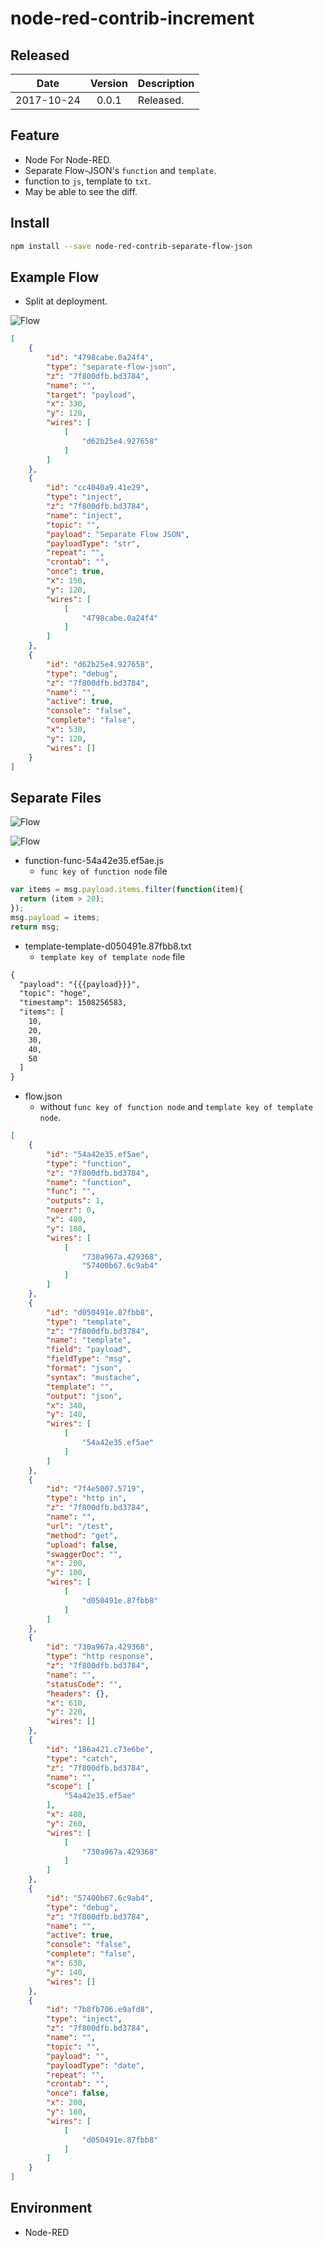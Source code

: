 # node-red-contrib-increment

## Released

|Date|Version|Description|
|:--:|:--:|:--|
|2017-10-24|0.0.1|Released.|

## Feature

- Node For Node-RED.
- Separate Flow-JSON's `function` and `template`.
- function to `js`, template to `txt`.
- May be able to see the diff.

## Install

```bash
npm install --save node-red-contrib-separate-flow-json
```

## Example Flow

- Split at deployment.

![Flow](./screenshots/separate-flow-json-flow.png)

```json
[
    {
        "id": "4798cabe.0a24f4",
        "type": "separate-flow-json",
        "z": "7f800dfb.bd3784",
        "name": "",
        "target": "payload",
        "x": 330,
        "y": 120,
        "wires": [
            [
                "d62b25e4.927658"
            ]
        ]
    },
    {
        "id": "cc4040a9.41e29",
        "type": "inject",
        "z": "7f800dfb.bd3784",
        "name": "inject",
        "topic": "",
        "payload": "Separate Flow JSON",
        "payloadType": "str",
        "repeat": "",
        "crontab": "",
        "once": true,
        "x": 150,
        "y": 120,
        "wires": [
            [
                "4798cabe.0a24f4"
            ]
        ]
    },
    {
        "id": "d62b25e4.927658",
        "type": "debug",
        "z": "7f800dfb.bd3784",
        "name": "",
        "active": true,
        "console": "false",
        "complete": "false",
        "x": 530,
        "y": 120,
        "wires": []
    }
]
```

## Separate Files

![Flow](./screenshots/separate-flow-json-example-flow.png)

![Flow](./screenshots/separate-flow-json-dir.png)

- function-func-54a42e35.ef5ae.js
  - `func key of function node` file

```js
var items = msg.payload.items.filter(function(item){
  return (item > 20);
});
msg.payload = items;
return msg;
```

- template-template-d050491e.87fbb8.txt
  - `template key of template node` file

```txt
{
  "payload": "{{{payload}}}",
  "topic": "hoge",
  "timestamp": 1508256583,
  "items": [
    10,
    20,
    30,
    40,
    50
  ]
}
```

- flow.json
  - without `func key of function node` and `template key of template node`. 

```json
[
    {
        "id": "54a42e35.ef5ae",
        "type": "function",
        "z": "7f800dfb.bd3784",
        "name": "function",
        "func": "",
        "outputs": 1,
        "noerr": 0,
        "x": 480,
        "y": 180,
        "wires": [
            [
                "730a967a.429368",
                "57400b67.6c9ab4"
            ]
        ]
    },
    {
        "id": "d050491e.87fbb8",
        "type": "template",
        "z": "7f800dfb.bd3784",
        "name": "template",
        "field": "payload",
        "fieldType": "msg",
        "format": "json",
        "syntax": "mustache",
        "template": "",
        "output": "json",
        "x": 340,
        "y": 140,
        "wires": [
            [
                "54a42e35.ef5ae"
            ]
        ]
    },
    {
        "id": "7f4e5007.5719",
        "type": "http in",
        "z": "7f800dfb.bd3784",
        "name": "",
        "url": "/test",
        "method": "get",
        "upload": false,
        "swaggerDoc": "",
        "x": 200,
        "y": 100,
        "wires": [
            [
                "d050491e.87fbb8"
            ]
        ]
    },
    {
        "id": "730a967a.429368",
        "type": "http response",
        "z": "7f800dfb.bd3784",
        "name": "",
        "statusCode": "",
        "headers": {},
        "x": 610,
        "y": 220,
        "wires": []
    },
    {
        "id": "186a421.c73e6be",
        "type": "catch",
        "z": "7f800dfb.bd3784",
        "name": "",
        "scope": [
            "54a42e35.ef5ae"
        ],
        "x": 480,
        "y": 260,
        "wires": [
            [
                "730a967a.429368"
            ]
        ]
    },
    {
        "id": "57400b67.6c9ab4",
        "type": "debug",
        "z": "7f800dfb.bd3784",
        "name": "",
        "active": true,
        "console": "false",
        "complete": "false",
        "x": 630,
        "y": 140,
        "wires": []
    },
    {
        "id": "7b8fb706.e9afd8",
        "type": "inject",
        "z": "7f800dfb.bd3784",
        "name": "",
        "topic": "",
        "payload": "",
        "payloadType": "date",
        "repeat": "",
        "crontab": "",
        "once": false,
        "x": 200,
        "y": 180,
        "wires": [
            [
                "d050491e.87fbb8"
            ]
        ]
    }
]
```


## Environment

* Node-RED

